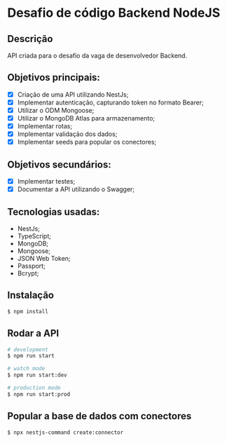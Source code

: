 # Desafio de código Backend NodeJS

## Descrição

API criada para o desafio da vaga de desenvolvedor Backend.

## Objetivos principais:

- [x] Criação de uma API utilizando NestJs;
- [x] Implementar autenticação, capturando token no formato Bearer;
- [x] Utilizar o ODM Mongoose;
- [x] Utilizar o MongoDB Atlas para armazenamento;
- [x] Implementar rotas;
- [x] Implementar validação dos dados;
- [x] Implementar seeds para popular os conectores;

## Objetivos secundários:

- [x] Implementar testes;
- [x] Documentar a API utilizando o Swagger;

## Tecnologias usadas:

- NestJs;
- TypeScript;
- MongoDB;
- Mongoose;
- JSON Web Token;
- Passport;
- Bcrypt;

## Instalação

```bash
$ npm install
```

## Rodar a API

```bash
# development
$ npm run start

# watch mode
$ npm run start:dev

# production mode
$ npm run start:prod
```

## Popular a base de dados com conectores

```bash
$ npx nestjs-command create:connector
```
